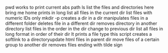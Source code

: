 pwd works to print current abs path
ls list the files and directories here
bring me home
prints in long
list all files in the current dir
list files with numeric IDs only
mkdir -p creates a dir in a dir
manipulates files in a different folder
deletes file in a different dir
removes directory in another directory
list files in the order in the dir
change to previous dir
list all files in long format in order of their dir
It prints a file type
this script creates a softlink to a directoryupdate html files in parent dir
move files of a certain group to another dir
removes files ending with tilde sign